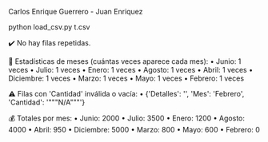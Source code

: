 Carlos Enrique Guerrero - Juan Enriquez 

python load_csv.py t.csv

✔️ No hay filas repetidas.

🔄 Estadísticas de meses (cuántas veces aparece cada mes):
• Junio: 1 veces
• Julio: 1 veces
• Enero: 1 veces
• Agosto: 1 veces
• Abril: 1 veces
• Diciembre: 1 veces
• Marzo: 1 veces
• Mayo: 1 veces
• Febrero: 1 veces

⚠️ Filas con 'Cantidad' inválida o vacía:
• {'Detalles': '', 'Mes': 'Febrero', 'Cantidad': '"""N/A"""'}

💰 Totales por mes:
• Junio: 2000
• Julio: 3500
• Enero: 1200
• Agosto: 4000
• Abril: 950
• Diciembre: 5000
• Marzo: 800
• Mayo: 600
• Febrero: 0